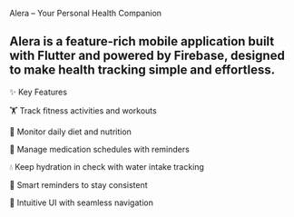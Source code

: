 Alera – Your Personal Health Companion 

## Alera is a feature-rich mobile application built with Flutter and powered by Firebase, designed to make health tracking simple and effortless.

✨ Key Features

🏋️ Track fitness activities and workouts

🥗 Monitor daily diet and nutrition

💊 Manage medication schedules with reminders

💧 Keep hydration in check with water intake tracking

🔔 Smart reminders to stay consistent

📱 Intuitive UI with seamless navigation
